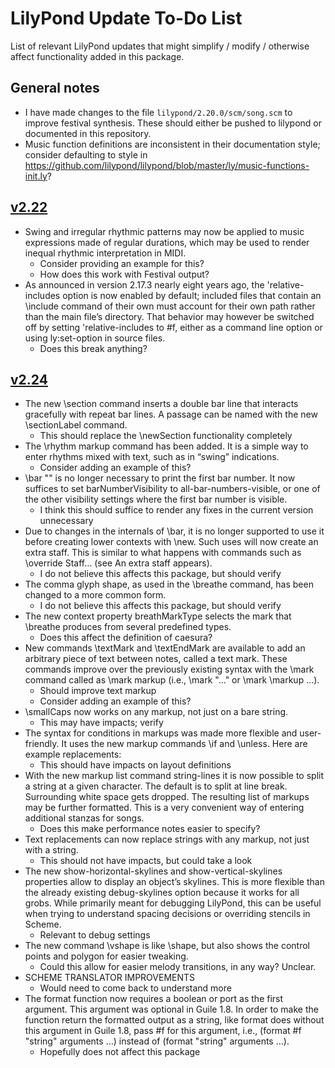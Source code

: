 # LilyPond Update To-Do List
List of relevant LilyPond updates that might simplify / modify / otherwise affect functionality added in this package.

## General notes

* I have made changes to the file `lilypond/2.20.0/scm/song.scm` to improve festival synthesis. These should either be pushed to lilypond or documented in this repository.
* Music function definitions are inconsistent in their documentation style; consider defaulting to style in https://github.com/lilypond/lilypond/blob/master/ly/music-functions-init.ly?

## [v2.22](http://lilypond.org/doc/v2.22/Documentation/changes/)

* Swing and irregular rhythmic patterns may now be applied to music expressions made of regular durations, which may be used to render inequal rhythmic interpretation in MIDI.
    * Consider providing an example for this?
    * How does this work with Festival output?
* As announced in version 2.17.3 nearly eight years ago, the 'relative-includes option is now enabled by default; included files that contain an \include command of their own must account for their own path rather than the main file’s directory. That behavior may however be switched off by setting 'relative-includes to #f, either as a command line option or using ly:set-option in source files.
    * Does this break anything?

## [v2.24](http://lilypond.org/doc/v2.24/Documentation/changes/)

* The new \section command inserts a double bar line that interacts gracefully with repeat bar lines. A passage can be named with the new \sectionLabel command.
    * This should replace the \newSection functionality completely
* The \rhythm markup command has been added. It is a simple way to enter rhythms mixed with text, such as in “swing” indications.
    * Consider adding an example of this?
* \bar "" is no longer necessary to print the first bar number. It now suffices to set barNumberVisibility to all-bar-numbers-visible, or one of the other visibility settings where the first bar number is visible.
    * I think this should suffice to render any fixes in the current version unnecessary
* Due to changes in the internals of \bar, it is no longer supported to use it before creating lower contexts with \new. Such uses will now create an extra staff. This is similar to what happens with commands such as \override Staff… (see An extra staff appears).
    * I do not believe this affects this package, but should verify
* The comma glyph shape, as used in the \breathe command, has been changed to a more common form.
    * I do not believe this affects this package, but should verify
* The new context property breathMarkType selects the mark that \breathe produces from several predefined types.
    * Does this affect the definition of caesura?
* New commands \textMark and \textEndMark are available to add an arbitrary piece of text between notes, called a text mark. These commands improve over the previously existing syntax with the \mark command called as \mark markup (i.e., \mark "…" or \mark \markup …).
    * Should improve text markup
    * Consider adding an example of this?
* \smallCaps now works on any markup, not just on a bare string.
    * This may have impacts; verify
* The syntax for conditions in markups was made more flexible and user-friendly. It uses the new markup commands \if and \unless. Here are example replacements:
    * This should have impacts on layout definitions
* With the new markup list command string-lines it is now possible to split a string at a given character. The default is to split at line break. Surrounding white space gets dropped. The resulting list of markups may be further formatted. This is a very convenient way of entering additional stanzas for songs.
    * Does this make performance notes easier to specify?
* Text replacements can now replace strings with any markup, not just with a string.
    * This should not have impacts, but could take a look
* The new show-horizontal-skylines and show-vertical-skylines properties allow to display an object’s skylines. This is more flexible than the already existing debug-skylines option because it works for all grobs. While primarily meant for debugging LilyPond, this can be useful when trying to understand spacing decisions or overriding stencils in Scheme.
    * Relevant to debug settings
* The new command \vshape is like \shape, but also shows the control points and polygon for easier tweaking.
    * Could this allow for easier melody transitions, in any way? Unclear.
* SCHEME TRANSLATOR IMPROVEMENTS
    * Would need to come back to understand more
* The format function now requires a boolean or port as the first argument. This argument was optional in Guile 1.8. In order to make the function return the formatted output as a string, like format does without this argument in Guile 1.8, pass #f for this argument, i.e., (format #f "string" arguments …) instead of (format "string" arguments …).
    * Hopefully does not affect this package
